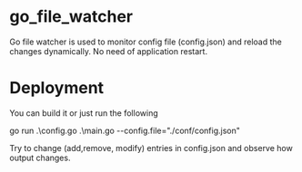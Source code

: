 # go_file_watcher

Go file watcher is used to monitor config file (config.json) and reload the changes dynamically. 
No need of application restart.

# Deployment
You can build it or just run the following

go run .\config.go .\main.go --config.file="./conf/config.json"

Try to change (add,remove, modify) entries in config.json and observe how output changes.
